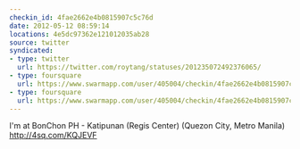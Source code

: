 ```yaml
---
checkin_id: 4fae2662e4b0815907c5c76d
date: 2012-05-12 08:59:14
locations: 4e5dc97362e121012035ab28
source: twitter
syndicated:
- type: twitter
  url: https://twitter.com/roytang/statuses/201235072492376065/
- type: foursquare
  url: https://www.swarmapp.com/user/405004/checkin/4fae2662e4b0815907c5c76d?s=mdebbp3hCKq6tUKT98axEUNhDRI&ref=tw
- type: foursquare
  url: https://www.swarmapp.com/user/405004/checkin/4fae2662e4b0815907c5c76d?s=mdebbp3hCKq6tUKT98axEUNhDRI&ref=tw
---
```


I'm at BonChon PH - Katipunan (Regis Center) (Quezon City, Metro Manila) http://4sq.com/KQJEVF
